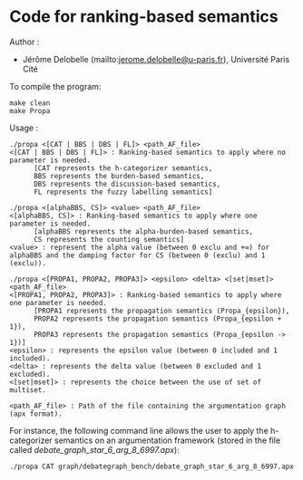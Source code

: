 Code for ranking-based semantics
===================================================

Author :
* Jérôme Delobelle (mailto:jerome.delobelle@u-paris.fr), Université Paris Cité

To compile the program:
```
make clean
make Propa
```

Usage :
```
./propa <[CAT | BBS | DBS | FL]> <path_AF_file>
<[CAT | BBS | DBS | FL]> : Ranking-based semantics to apply where no parameter is needed. 
      [CAT represents the h-categorizer semantics,
      BBS represents the burden-based semantics,
      DBS represents the discussion-based semantics,
      FL represents the fuzzy labelling semantics]
      
./propa <[alphaBBS, CS]> <value> <path_AF_file> 
<[alphaBBS, CS]> : Ranking-based semantics to apply where one parameter is needed.
      [alphaBBS represents the alpha-burden-based semantics,
      CS represents the counting semantics]
<value> : represent the alpha value (between 0 exclu and +∞) for alphaBBS and the damping factor for CS (between 0 (exclu) and 1 (exclu)).  

./propa <[PROPA1, PROPA2, PROPA3]> <epsilon> <delta> <[set|mset]> <path_AF_file> 
<[PROPA1, PROPA2, PROPA3]> : Ranking-based semantics to apply where one parameter is needed.
      [PROPA1 represents the propagation semantics (Propa_{epsilon}),
      PROPA2 represents the propagation semantics (Propa_{epsilon + 1}),
      PROPA3 represents the propagation semantics (Propa_{epsilon -> 1})]
<epsilon> : represents the epsilon value (between 0 included and 1 included). 
<delta> : represents the delta value (between 0 excluded and 1 excluded). 
<[set|mset]> : represents the choice between the use of set of multiset.

<path_AF_file> : Path of the file containing the argumentation graph (apx format).
```

For instance, the following command line allows the user to apply the h-categorizer semantics on an argumentation framework (stored in the file called *debate_graph_star_6_arg_8_6997.apx*):

```
./propa CAT graph/debategraph_bench/debate_graph_star_6_arg_8_6997.apx
```

